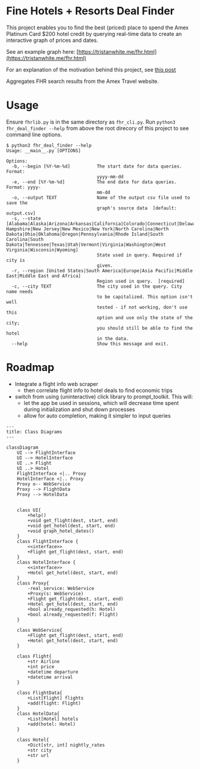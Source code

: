 # Fine Hotels + Resorts Deal Finder

This project enables you to find the best (priced) place to spend the Amex Platinum Card $200 hotel credit by querying real-time data to create an interactive graph of prices and dates.

See an example graph here: [https://tristanwhite.me/fhr.html](https://tristanwhite.me/fhr.html)

For an explanation of the motivation behind this project, see [this post](https://tristanwhite.me/optimizing-amex-hotel-credit.html)

Aggregates FHR search results from the Amex Travel website.

# Usage
Ensure `fhrlib.py` is in the same directory as `fhr_cli.py`.
Run `python3 fhr_deal_finder --help` from above the root direcory of this project to see command line options.

```
$ python3 fhr_deal_finder --help
Usage: __main__.py [OPTIONS]

Options:
  -b, --begin [%Y-%m-%d]          The start date for data queries. Format:
                                  yyyy-mm-dd
  -e, --end [%Y-%m-%d]            The end date for data queries. Format: yyyy-
                                  mm-dd
  -o, --output TEXT               Name of the output csv file used to save the
                                  graph's source data  [default: output.csv]
  -s, --state [Alabama|Alaska|Arizona|Arkansas|California|Colorado|Connecticut|Delaware|Florida|Georgia|Hawaii|Idaho|Illinois|Indiana|Iowa|Kansas|Kentucky|Louisiana|Maine|Maryland|Massachusetts|Michigan|Minnesota|Mississippi|Missouri|Montana|Nebraska|Nevada|New Hampshire|New Jersey|New Mexico|New York|North Carolina|North Dakota|Ohio|Oklahoma|Oregon|Pennsylvania|Rhode Island|South Carolina|South Dakota|Tennessee|Texas|Utah|Vermont|Virginia|Washington|West Virginia|Wisconsin|Wyoming]
                                  State used in query. Required if city is
                                  given.
  -r, --region [United States|South America|Europe|Asia Pacific|Middle East|Middle East and Africa]
                                  Region used in query.  [required]
  -c, --city TEXT                 The city used in the query. City name needs
                                  to be capitalized. This option isn't well
                                  tested - if not working, don't use this
                                  option and use only the state of the city;
                                  you should still be able to find the hotel
                                  in the data.
  --help                          Show this message and exit.

```

# Roadmap
- Integrate a flight info web scraper
  - then correlate flight info to hotel deals to find economic trips
- switch from using (uninteractive) click library to prompt_toolkit. This will:
  - let the app be used in sessions, which will decrease time spent during initialization and shut down processes
  - allow for auto completion, making it simpler to input queries


```mermaid
---
title: Class Diagrams
---

classDiagram
    UI --> FlightInterface
    UI --> HotelInterface
    UI ..> Flight
    UI ..> Hotel
    FlightInterface <|.. Proxy
    HotelInterface <|.. Proxy
    Proxy o-- WebService
    Proxy --> FlightData
    Proxy --> HotelData


    class UI{
        +help()
        +void get_flight(dest, start, end)
        +void get_hotel(dest, start, end)
        +void graph_hotel_dates()
    }
    class FlightInterface {
        <<interface>>
        +Flight get_flight(dest, start, end)
    }
    class HotelInterface {
        <<interface>>
        +Hotel get_hotel(dest, start, end)
    }
    class Proxy{
        -real_service: WebService
        +Proxy(s: WebService)
        +Flight get_flight(dest, start, end)
        +Hotel get_hotel(dest, start, end)
        +bool already_requested(h: Hotel)
        +bool already_requested(f: Flight)
    }
    
    class WebService{
        +Flight get_flight(dest, start, end)
        +Hotel get_hotel(dest, start, end)
    }

    class Flight{
        +str Airline
        +int price
        +datetime departure
        +datetime arrival
    }

    class FlightData{
        +List[Flight] flights
        +add(flight: Flight)
    }
    class HotelData{
        +List[Hotel] hotels
        +add(hotel: Hotel)
    }

    class Hotel{
        +Dict[str, int] nightly_rates
        +str city
        +str url
    }


```


